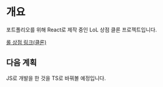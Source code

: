 # 개요

포트폴리오를 위해 React로 제작 중인 LoL 상점 클론 프로젝트입니다.

[롤 상점 링크(클론)](https://qlife1146.github.io/lol-shop-clone/)


## 다음 계획
JS로 개발을 한 것을 TS로 바꿔볼 예정입니다.
